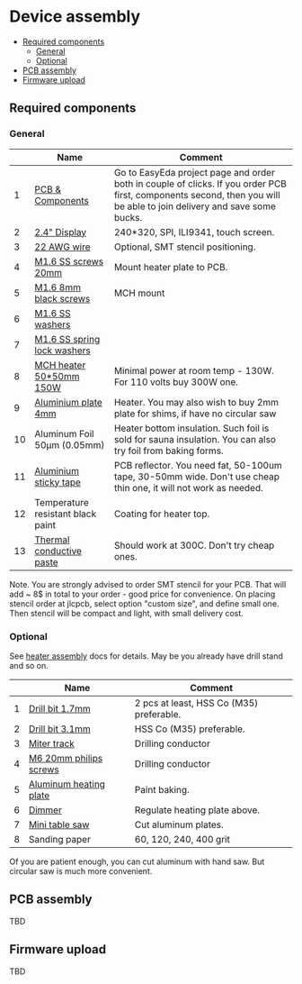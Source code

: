 Device assembly <!-- omit in toc -->
===============

- [Required components](#required-components)
  - [General](#general)
  - [Optional](#optional)
- [PCB assembly](#pcb-assembly)
- [Firmware upload](#firmware-upload)


## Required components

### General

&nbsp; | Name | Comment
-------|------|--------
1 | [PCB & Components](https://easyeda.com/reflow/reflow-micro-table) | Go to EasyEda project page and order both in couple of clicks. If you order PCB first, components second, then you will be able to join delivery and save some bucks.
2 | [2.4" Display](https://aliexpress.ru/item/32852776943.html) | 240*320, SPI, ILI9341, touch screen.
3 | [22 AWG wire](https://www.aliexpress.com/item/32854919883.html) | Optional, SMT stencil positioning.
4 | [M1.6 SS screws 20mm](https://www.aliexpress.com/item/33013472653.html) | Mount heater plate to PCB.
5 | [M1.6 8mm black screws](https://aliexpress.ru/item/4000217127933.html) | MCH mount
6 | [M1.6 SS washers](https://www.aliexpress.com/item/4000222547150.html) |
7 | [M1.6 SS spring lock washers](https://www.aliexpress.com/item/4000222556028.html) |
8 | [MCH heater 50*50mm 150W](https://www.aliexpress.com/item/33005272347.html) | Minimal power at room temp - 130W. For 110 volts buy 300W one.
9 | [Aluminium plate 4mm](https://www.aliexpress.com/item/32998175339.html) | Heater. You may also wish to buy 2mm plate for shims, if have no circular saw
10 | Aluminum Foil 50μm (0.05mm) | Heater bottom insulation. Such foil is sold for sauna insulation. You can also try foil from baking forms.
11 | [Aluminium sticky tape](https://www.aliexpress.com/item/33036337241.html) | PCB reflector. You need fat, 50-100um tape, 30-50mm wide. Don't use cheap thin one, it will not work as needed.
12 | Temperature resistant black paint | Coating for heater top.
13 | [Thermal conductive paste](https://www.aliexpress.com/item/32870824982.html) | Should work at 300C. Don't try cheap ones.

Note. You are strongly advised to order SMT stencil for your PCB. That will
add ~ 8$ in total to your order - good price for convenience. On placing stencil
order at jlcpcb, select option "custom size", and define small one. Then stencil
will be compact and light, with small delivery cost.


### Optional

See [heater assembly](heater_assembly.md) docs for details. May be you already
have drill stand and so on.


&nbsp; | Name | Comment
-------|------|--------
1 | [Drill bit 1.7mm](https://www.aliexpress.com/item/33023895090.html) | 2 pcs at least, HSS Co (M35) preferable.
2 | [Drill bit 3.1mm](https://www.aliexpress.com/item/33023951160.html) | HSS Co (M35) preferable.
3 | [Miter track](https://www.aliexpress.com/item/32972951062.html) | Drilling conductor
4 | [M6 20mm philips screws](https://www.aliexpress.com/item/32854305389.html) | Drilling conductor
5 | [Aluminum heating plate](https://www.aliexpress.com/item/4000073462890.html) | Paint baking.
6 | [Dimmer](https://www.aliexpress.com/item/32818012686.html) | Regulate heating plate above.
7 | [Mini table saw](https://www.aliexpress.com/item/32845187139.html) | Cut aluminum plates.
8 | Sanding paper | 60, 120, 240, 400 grit

Of you are patient enough, you can cut aluminum with hand saw. But circular
saw is much more convenient.


## PCB assembly

TBD


## Firmware upload

TBD
